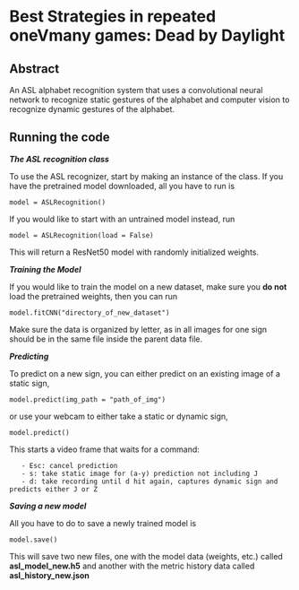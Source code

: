 # Best Strategies in repeated oneVmany games: Dead by Daylight


## Abstract

An ASL alphabet recognition system that uses a convolutional neural network to recognize static gestures of the alphabet and computer vision to recognize dynamic gestures of the alphabet.

## Running the code

_**The ASL recognition class**_

To use the ASL recognizer, start by making an instance of the class. If you have the pretrained model downloaded, all you have to run is

```
model = ASLRecognition()
```

If you would like to start with an untrained model instead, run

```
model = ASLRecognition(load = False)
```

This will return a ResNet50 model with randomly initialized weights. 




_**Training the Model**_

If you would like to train the model on a new dataset, make sure you **do not** load the pretrained weights, then you can run 

```
model.fitCNN("directory_of_new_dataset")
```

Make sure the data is organized by letter, as in all images for one sign should be in the same file inside the parent data file.



_**Predicting**_

To predict on a new sign, you can either predict on an existing image of a static sign,

```
model.predict(img_path = "path_of_img")
```

or use your webcam to either take a static or dynamic sign,

```
model.predict()
```

This starts a video frame that waits for a command:
                
       - Esc: cancel prediction
       - s: take static image for (a-y) prediction not including J
       - d: take recording until d hit again, captures dynamic sign and predicts either J or Z



_**Saving a new model**_

All you have to do to save a newly trained model is

```
model.save()
```

This will save two new files, one with the model data (weights, etc.) called **asl_model_new.h5** and another with the metric history data called **asl_history_new.json**
